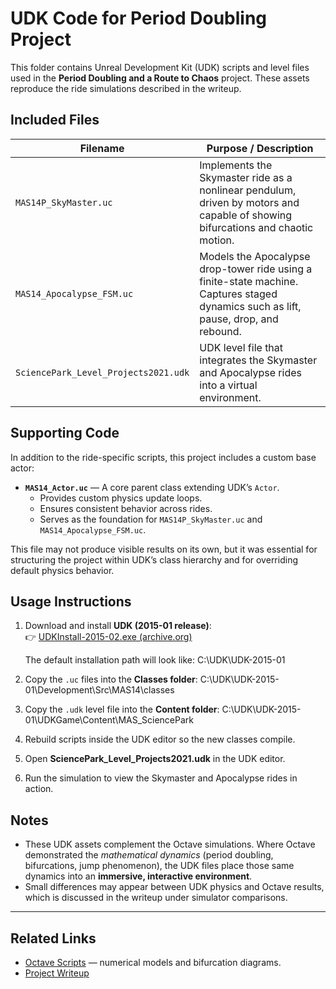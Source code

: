 # UDK Code for Period Doubling Project

This folder contains Unreal Development Kit (UDK) scripts and level files used in the **Period Doubling and a Route to Chaos** project. These assets reproduce the ride simulations described in the writeup.

## Included Files

| Filename | Purpose / Description |
|---|------------------------------|
| `MAS14P_SkyMaster.uc` | Implements the Skymaster ride as a nonlinear pendulum, driven by motors and capable of showing bifurcations and chaotic motion. |
| `MAS14_Apocalypse_FSM.uc` | Models the Apocalypse drop-tower ride using a finite-state machine. Captures staged dynamics such as lift, pause, drop, and rebound. |
| `SciencePark_Level_Projects2021.udk` | UDK level file that integrates the Skymaster and Apocalypse rides into a virtual environment. |

## Supporting Code  

In addition to the ride-specific scripts, this project includes a custom base actor:  

- **`MAS14_Actor.uc`** — A core parent class extending UDK’s `Actor`.  
  - Provides custom physics update loops.  
  - Ensures consistent behavior across rides.  
  - Serves as the foundation for `MAS14P_SkyMaster.uc` and `MAS14_Apocalypse_FSM.uc`.  

This file may not produce visible results on its own, but it was essential for structuring the project within UDK’s class hierarchy and for overriding default physics behavior.

## Usage Instructions

1. Download and install **UDK (2015-01 release)**:  
   👉 [UDKInstall-2015-02.exe (archive.org)](https://archive.org/download/udkinstall-2015-02)

   The default installation path will look like:
C:\UDK\UDK-2015-01


2. Copy the `.uc` files into the **Classes folder**:
C:\UDK\UDK-2015-01\Development\Src\MAS14\classes


3. Copy the `.udk` level file into the **Content folder**:
C:\UDK\UDK-2015-01\UDKGame\Content\MAS_SciencePark

4. Rebuild scripts inside the UDK editor so the new classes compile.  

5. Open **SciencePark_Level_Projects2021.udk** in the UDK editor.  

6. Run the simulation to view the Skymaster and Apocalypse rides in action.

## Notes

- These UDK assets complement the Octave simulations. Where Octave demonstrated the *mathematical dynamics* (period doubling, bifurcations, jump phenomenon), the UDK files place those same dynamics into an **immersive, interactive environment**.
- Small differences may appear between UDK physics and Octave results, which is discussed in the writeup under simulator comparisons.

---

## Related Links

- [Octave Scripts](../octave) — numerical models and bifurcation diagrams.  
- [Project Writeup](https://oospakooysa.github.io/period-doubling/2025/09/26/period-doubling-writeup.html)  



